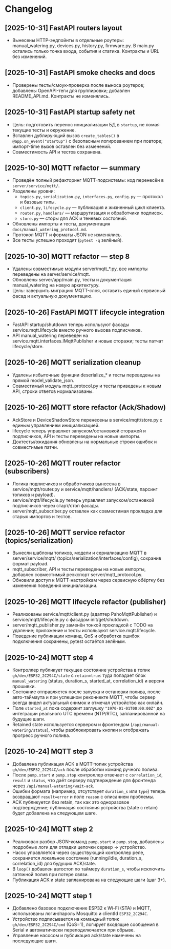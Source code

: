 # Changelog

## [2025-10-31] FastAPI routers layout
- Вынесены HTTP-эндпойнты в отдельные роутеры: manual_watering.py, devices.py, history.py, firmware.py. В main.py остались только точка входа, события и статика. Контракты и URL без изменений.

## [2025-10-31] FastAPI smoke checks and docs
- Проверены тесты/смоук-проверка после выноса роутеров; добавлены OpenAPI-теги для группировки; добавлен README_API.md. Контракты не изменялись.

## [2025-10-31] FastAPI startup safety net
- Цель: подготовить перенос инициализации БД в `startup`, не ломая текущие тесты и окружение.
- Вставлен дублирующий вызов `create_tables()` в `@app.on_event("startup")` с безопасным логированием при повторе; импорт-time вызов оставлен без изменений.
- Совместимость API и тестов сохранена.

## [2025-10-30] MQTT refactor — summary
- Проведён полный рефакторинг MQTT-подсистемы: код перенесён в `server/service/mqtt/`.
- Разделены уровни:
  - `topics.py`, `serialization.py`, `interfaces.py`, `config.py` — протокол и базовые типы.
  - `client.py`, `lifecycle.py` — публикация и жизненный цикл клиента.
  - `router.py`, `handlers/` — маршрутизация и обработчики подписок.
  - `store.py` — сторы для ACK и теневых состояний.
- Обновлены импорты и тесты, документация `docs/manual_watering_protocol.md`.
- Протокол MQTT и форматы JSON не изменялись.
- Все тесты успешно проходят (`pytest -q` зелёный).

## [2025-10-30] MQTT refactor — step 8
- Удалены совместимые модули server/mqtt_*.py, все импорты переведены на server/service/mqtt.
- Обновлены server/app/main.py, тесты и документация manual_watering на новую архитектуру.
- Цель: завершить миграцию MQTT-слоя, оставить единый сервисный фасад и актуальную документацию.

## [2025-10-26] FastAPI MQTT lifecycle integration
- FastAPI startup/shutdown теперь используют фасады service.mqtt.lifecycle вместо ручного вызова подписчиков.
- API manual_watering переведён на service.mqtt.interfaces.IMqttPublisher и новые сторажи; тесты патчат lifecycle/store.

## [2025-10-26] MQTT serialization cleanup
- Удалены избыточные функции deserialize_* и тесты переведены на прямой model_validate_json.
- Совместимый модуль mqtt_protocol.py и тесты приведены к новым API, строки ответов нормализованы.

## [2025-10-26] MQTT store refactor (Ack/Shadow)
- AckStore и DeviceShadowStore перенесены в service/mqtt/store.py с единым управлением инициализацией.
- lifecycle теперь управляет запуском/остановкой сторажей и подписчиков, API и тесты переведены на новые импорты.
- Доктесты/ожидания обновлены на нормальные строки ошибок и совместимые патчи.

## [2025-10-26] MQTT router refactor (subscribers)

- Логика подписчиков и обработчиков вынесена в service/mqtt/router.py и service/mqtt/handlers/ (ACK/state, парсинг топиков и payload).
- service/mqtt/lifecycle.py теперь управляет запуском/остановкой подписчиков через старт/стоп фасады.
- server/mqtt_subscriber.py оставлен как совместимая прокладка для старых импортов и тестов.

## [2025-10-26] MQTT service refactor (topics/serialization)

- Вынесли шаблоны топиков, модели и сериализацию MQTT в server/service/mqtt/ (topics/serialization/interfaces/config), сохранив формат payload.
- mqtt_subscriber, API и тесты переведены на новые импорты, добавлен совместимый реэкспорт server/mqtt_protocol.py.
- Обновили доступ к MQTT-настройкам через сервисную обёртку без изменения поведения инициализации.

## [2025-10-26] MQTT lifecycle refactor (publisher)

- Реализованы service/mqtt/client.py (адаптер PahoMqttPublisher) и service/mqtt/lifecycle.py с фасадом init/get/shutdown.
- server/mqtt_publisher.py заменён тонкой прокладкой с TODO на удаление; приложение и тесты используют service.mqtt.lifecycle.
- Поведение публикации команд, QoS и обработка ошибок подключения сохранены, pytest остаётся зелёным.

## [2025-10-24] MQTT step 4

- Контроллер публикует текущее состояние устройства в топик `gh/dev/ESP32_2C294C/state` с `retain=true`: туда попадает блок `manual_watering` (status, duration_s, started_at, correlation_id) и версия прошивки.
- Состояние отправляется после запуска и остановки полива, после авто-таймаута и при успешном реконнекте MQTT, чтобы сервер всегда видел актуальный снимок и отмечал устройство как онлайн.
- Поле `started_at` пока содержит заглушку `"1970-01-01T00:00:00Z"` до интеграции реального UTC времени (NTP/RTC), запланированной на будущие шаги.
- Retained state используется сервером и фронтендом (`/api/manual-watering/status`), чтобы разблокировать кнопки и отображать прогресс ручного полива.

## [2025-10-24] MQTT step 3

- Добавлена публикация ACK в MQTT-топик устройства `gh/dev/ESP32_2C294C/ack` после обработки команд ручного полива.
- После `pump.start` и `pump.stop` контроллер отвечает с `correlation_id`, `result` и `status`, что даёт серверу подтверждение для фронтенда через `/api/manual-watering/wait-ack`.
- Ошибки формата (например, отсутствует `duration_s` или `type`) теперь возвращают `result=error` и поле `reason` с описанием проблемы.
- ACK публикуется без retain, так как это одноразовое подтверждение; публикация состояния устройства (state с retain) будет добавлена на следующем шаге.

## [2025-10-24] MQTT step 2

- Реализован разбор JSON-команд `pump.start` и `pump.stop`, добавлены подробные логи для отладки цепочки сервер → устройство.
- Насос управляется через существующий контроллер реле, сохраняется локальное состояние (running/idle, duration_s, correlation_id) для будущих ACK/state.
- В `loop()` добавлен автостоп по таймеру `duration_s`, чтобы исключить затяжной полив при потере связи.
- Публикация ACK и state запланирована на следующие шаги (шаг 3+).

## [2025-10-24] MQTT step 1

- Добавлено базовое подключение ESP32 к Wi-Fi (STA) и MQTT, использованы логин/пароль Mosquitto и clientId `ESP32_2C294C`.
- Устройство подписывается на командный топик `gh/dev/ESP32_2C294C/cmd` (QoS=1), логирует входящие сообщения в Serial и автоматически переподключается при обрыве.
- Управление насосом и публикация ack/state намечены на последующие шаги.



